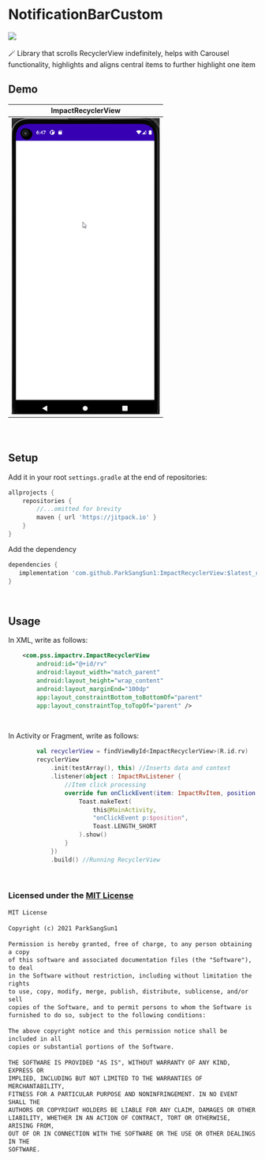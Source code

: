 # NotificationBarCustom
[![](https://jitpack.io/v/ParkSangSun1/ImpactRecyclerView.svg)](https://jitpack.io/#ParkSangSun1/ImpactRecyclerView)

🪄 Library that scrolls RecyclerView indefinitely, helps with Carousel functionality, highlights and aligns central items to further highlight one item


## Demo
|  ImpactRecyclerView
|--|
| <img src="/gifs/ImpactRecyclerView.gif" width="300" height="600"/> |


###### <br>
## Setup

Add it in your root `settings.gradle` at the end of repositories:

```groovy
allprojects {
    repositories {
        //...omitted for brevity
        maven { url 'https://jitpack.io' }
    }
}
```



Add the dependency

```groovy
dependencies {
   implementation 'com.github.ParkSangSun1:ImpactRecyclerView:$latest_release'
}
```
<br>

## Usage
In XML, write as follows:
```xml
    <com.pss.impactrv.ImpactRecyclerView
        android:id="@+id/rv"
        android:layout_width="match_parent"
        android:layout_height="wrap_content"
        android:layout_marginEnd="100dp"
        app:layout_constraintBottom_toBottomOf="parent"
        app:layout_constraintTop_toTopOf="parent" />
```
<br>

In Activity or Fragment, write as follows:

```kotlin
        val recyclerView = findViewById<ImpactRecyclerView>(R.id.rv)
        recyclerView
            .init(testArray(), this) //Inserts data and context
            .listener(object : ImpactRvListener {
                //Item click processing
                override fun onClickEvent(item: ImpactRvItem, position: Int) {
                    Toast.makeText(
                        this@MainActivity,
                        "onClickEvent p:$position",
                        Toast.LENGTH_SHORT
                    ).show()
                }
            })
            .build() //Running RecyclerView
```

<br>

### Licensed under the [MIT License](LICENSE)

```
MIT License

Copyright (c) 2021 ParkSangSun1

Permission is hereby granted, free of charge, to any person obtaining a copy
of this software and associated documentation files (the "Software"), to deal
in the Software without restriction, including without limitation the rights
to use, copy, modify, merge, publish, distribute, sublicense, and/or sell
copies of the Software, and to permit persons to whom the Software is
furnished to do so, subject to the following conditions:

The above copyright notice and this permission notice shall be included in all
copies or substantial portions of the Software.

THE SOFTWARE IS PROVIDED "AS IS", WITHOUT WARRANTY OF ANY KIND, EXPRESS OR
IMPLIED, INCLUDING BUT NOT LIMITED TO THE WARRANTIES OF MERCHANTABILITY,
FITNESS FOR A PARTICULAR PURPOSE AND NONINFRINGEMENT. IN NO EVENT SHALL THE
AUTHORS OR COPYRIGHT HOLDERS BE LIABLE FOR ANY CLAIM, DAMAGES OR OTHER
LIABILITY, WHETHER IN AN ACTION OF CONTRACT, TORT OR OTHERWISE, ARISING FROM,
OUT OF OR IN CONNECTION WITH THE SOFTWARE OR THE USE OR OTHER DEALINGS IN THE
SOFTWARE.
```

